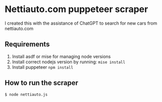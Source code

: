 # Nettiauto.com puppeteer scraper

I created this with the assistance of ChatGPT to search for new cars from nettiauto.com

## Requirements
1. Install asdf or mise for managing node versions
2. Install correct nodejs version by running: `mise install`
3. Install puppeteer `npm install`

## How to run the scraper
```
$ node nettiauto.js
```